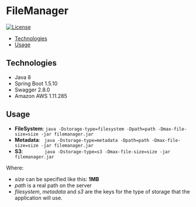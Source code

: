 # FileManager

[![License](https://img.shields.io/badge/License-Apache%202.0-yellowgreen.svg)](https://github.com/evdelacruz/filemanager-test/blob/master/LICENSE)

* [Technologies](#technologies)
* [Usage](#usage)

## Technologies

* Java 8
* Spring Boot 1.5.10
* Swagger 2.8.0
* Amazon AWS 1.11.285

## Usage
* **FileSystem**: `java -Dstorage-type=filesystem -Dpath=path -Dmax-file-size=size -jar filemanager.jar`
* **Metadata**:   &nbsp;
                  `java -Dstorage-type=metadata -Dpath=path -Dmax-file-size=size -jar filemanager.jar`
* **S3**:   	  &nbsp;&nbsp;&nbsp;&nbsp;&nbsp;&nbsp;&nbsp;&nbsp;&nbsp;&nbsp;&nbsp;&nbsp;&nbsp;
                  `java -Dstorage-type=s3 -Dmax-file-size=size -jar filemanager.jar`


Where:
- *size* can be specified like this: **1MB**
- *path* is a real path on the server
- *filesystem*, *metadata* and *s3* are the keys for the type of storage that the application will use.